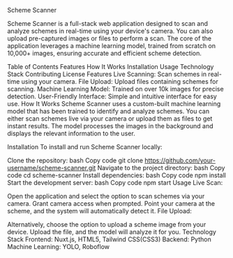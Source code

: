 Scheme Scanner
<!-- You can add your image URL here -->

Scheme Scanner is a full-stack web application designed to scan and analyze schemes in real-time using your device's camera. You can also upload pre-captured images or files to perform a scan. The core of the application leverages a machine learning model, trained from scratch on 10,000+ images, ensuring accurate and efficient scheme detection.

Table of Contents
Features
How It Works
Installation
Usage
Technology Stack
Contributing
License
Features
Live Scanning: Scan schemes in real-time using your camera.
File Upload: Upload files containing schemes for scanning.
Machine Learning Model: Trained on over 10k images for precise detection.
User-Friendly Interface: Simple and intuitive interface for easy use.
How It Works
Scheme Scanner uses a custom-built machine learning model that has been trained to identify and analyze schemes. You can either scan schemes live via your camera or upload them as files to get instant results. The model processes the images in the background and displays the relevant information to the user.

Installation
To install and run Scheme Scanner locally:

Clone the repository:
bash
Copy code
git clone https://github.com/your-username/scheme-scanner.git
Navigate to the project directory:
bash
Copy code
cd scheme-scanner
Install dependencies:
bash
Copy code
npm install
Start the development server:
bash
Copy code
npm start
Usage
Live Scan:

Open the application and select the option to scan schemes via your camera.
Grant camera access when prompted.
Point your camera at the scheme, and the system will automatically detect it.
File Upload:

Alternatively, choose the option to upload a scheme image from your device.
Upload the file, and the model will analyze it for you.
Technology Stack
Frontend: Nuxt.js, HTML5, Tailwind CSS(CSS3)
Backend: Python
Machine Learning: YOLO, Roboflow
